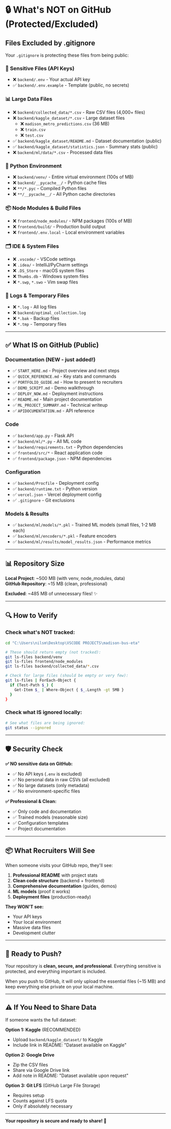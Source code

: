 # 🔒 What's NOT on GitHub (Protected/Excluded)

## Files Excluded by .gitignore

Your `.gitignore` is protecting these files from being public:

### 🔐 **Sensitive Files (API Keys)**
- ❌ `backend/.env` - Your actual API key
- ✅ `backend/.env.example` - Template (public, no secrets)

### 📊 **Large Data Files**
- ❌ `backend/collected_data/*.csv` - Raw CSV files (4,000+ files)
- ❌ `backend/kaggle_dataset/*.csv` - Large dataset files
  - ❌ `madison_metro_predictions.csv` (36 MB)
  - ❌ `train.csv`
  - ❌ `test.csv`
- ✅ `backend/kaggle_dataset/README.md` - Dataset documentation (public)
- ✅ `backend/kaggle_dataset/statistics.json` - Summary stats (public)
- ❌ `backend/ml/data/*.csv` - Processed data files

### 🐍 **Python Environment**
- ❌ `backend/venv/` - Entire virtual environment (100s of MB)
- ❌ `backend/__pycache__/` - Python cache files
- ❌ `**/*.pyc` - Compiled Python files
- ❌ `**/__pycache__/` - All Python cache directories

### 📦 **Node Modules & Build Files**
- ❌ `frontend/node_modules/` - NPM packages (100s of MB)
- ❌ `frontend/build/` - Production build output
- ❌ `frontend/.env.local` - Local environment variables

### 🗂️ **IDE & System Files**
- ❌ `.vscode/` - VSCode settings
- ❌ `.idea/` - IntelliJ/PyCharm settings
- ❌ `.DS_Store` - macOS system files
- ❌ `Thumbs.db` - Windows system files
- ❌ `*.swp`, `*.swo` - Vim swap files

### 📝 **Logs & Temporary Files**
- ❌ `*.log` - All log files
- ❌ `backend/optimal_collection.log`
- ❌ `*.bak` - Backup files
- ❌ `*.tmp` - Temporary files

---

## ✅ What IS on GitHub (Public)

### **Documentation** (NEW - just added!)
- ✅ `START_HERE.md` - Project overview and next steps
- ✅ `QUICK_REFERENCE.md` - Key stats and commands
- ✅ `PORTFOLIO_GUIDE.md` - How to present to recruiters
- ✅ `DEMO_SCRIPT.md` - Demo walkthrough
- ✅ `DEPLOY_NOW.md` - Deployment instructions
- ✅ `README.md` - Main project documentation
- ✅ `ML_PROJECT_SUMMARY.md` - Technical writeup
- ✅ `APIDOCUMENTATION.md` - API reference

### **Code**
- ✅ `backend/app.py` - Flask API
- ✅ `backend/ml/*.py` - All ML code
- ✅ `backend/requirements.txt` - Python dependencies
- ✅ `frontend/src/*` - React application code
- ✅ `frontend/package.json` - NPM dependencies

### **Configuration**
- ✅ `backend/Procfile` - Deployment config
- ✅ `backend/runtime.txt` - Python version
- ✅ `vercel.json` - Vercel deployment config
- ✅ `.gitignore` - Git exclusions

### **Models & Results**
- ✅ `backend/ml/models/*.pkl` - Trained ML models (small files, 1-2 MB each)
- ✅ `backend/ml/encoders/*.pkl` - Feature encoders
- ✅ `backend/ml/results/model_results.json` - Performance metrics

---

## 📊 Repository Size

**Local Project**: ~500 MB (with venv, node_modules, data)  
**GitHub Repository**: ~15 MB (clean, professional)

**Excluded**: ~485 MB of unnecessary files! ✨

---

## 🔍 How to Verify

### Check what's NOT tracked:
```bash
cd "C:\Users\nilsm\Desktop\VSCODE PROJECTS\madison-bus-eta"

# These should return empty (not tracked):
git ls-files backend/venv
git ls-files frontend/node_modules
git ls-files backend/collected_data/*.csv

# Check for large files (should be empty or very few):
git ls-files | ForEach-Object { 
  if (Test-Path $_) { 
    Get-Item $_ | Where-Object { $_.Length -gt 5MB } 
  } 
}
```

### Check what IS ignored locally:
```bash
# See what files are being ignored:
git status --ignored
```

---

## 🛡️ Security Check

**✅ NO sensitive data on GitHub:**
- ✅ No API keys (`.env` is excluded)
- ✅ No personal data in raw CSVs (all excluded)
- ✅ No large datasets (only metadata)
- ✅ No environment-specific files

**✅ Professional & Clean:**
- ✅ Only code and documentation
- ✅ Trained models (reasonable size)
- ✅ Configuration templates
- ✅ Project documentation

---

## 📦 What Recruiters Will See

When someone visits your GitHub repo, they'll see:

1. **Professional README** with project stats
2. **Clean code structure** (backend + frontend)
3. **Comprehensive documentation** (guides, demos)
4. **ML models** (proof it works)
5. **Deployment files** (production-ready)

**They WON'T see:**
- Your API keys
- Your local environment
- Massive data files
- Development clutter

---

## 🚀 Ready to Push?

Your repository is **clean, secure, and professional**. Everything sensitive is protected, and everything important is included.

When you push to GitHub, it will only upload the essential files (~15 MB) and keep everything else private on your local machine.

---

## ⚠️ If You Need to Share Data

If someone wants the full dataset:

**Option 1: Kaggle** (RECOMMENDED)
- Upload `backend/kaggle_dataset/` to Kaggle
- Include link in README: "Dataset available on Kaggle"

**Option 2: Google Drive**
- Zip the CSV files
- Share via Google Drive link
- Add note in README: "Dataset available upon request"

**Option 3: Git LFS** (GitHub Large File Storage)
- Requires setup
- Counts against LFS quota
- Only if absolutely necessary

---

**Your repository is secure and ready to share! 🎉**


